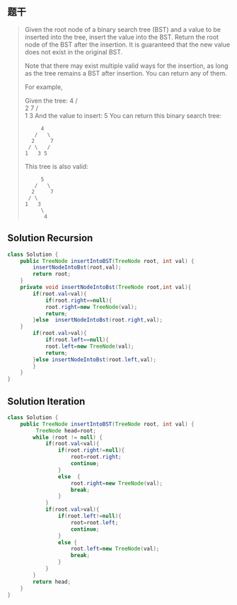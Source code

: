 ## 题干

> Given the root node of a binary search tree (BST) and a value to be inserted into the tree, insert the value into the BST. Return the root node of the BST after the insertion. It is guaranteed that the new value does not exist in the original BST.
>
> Note that there may exist multiple valid ways for the insertion, as long as the tree remains a BST after insertion. You can return any of them.
>
> For example, 
>
> Given the tree:
>         4
>        / \
>       2   7
>      / \
>     1   3
> And the value to insert: 5
> You can return this binary search tree:
>
>          4
>        /   \
>       2     7
>      / \   /
>     1   3 5
> This tree is also valid:
>
>          5
>        /   \
>       2     7
>      / \   
>     1   3
>          \
>           4
>

## Solution Recursion

```java
class Solution {
    public TreeNode insertIntoBST(TreeNode root, int val) {
        insertNodeIntoBst(root,val);
        return root;
    }
    private void insertNodeIntoBst(TreeNode root,int val){
        if(root.val<val){
            if(root.right==null){
            root.right=new TreeNode(val);
            return;
        }else  insertNodeIntoBst(root.right,val);
    }
        if(root.val>val){
            if(root.left==null){
            root.left=new TreeNode(val);
            return;
        }else insertNodeIntoBst(root.left,val);
        }
    }
}
```



## Solution Iteration

```java
class Solution {
    public TreeNode insertIntoBST(TreeNode root, int val) {
         TreeNode head=root;
        while (root != null) {
            if(root.val<val){
                if(root.right!=null){
                    root=root.right;
                    continue;
                }
                else  {
                    root.right=new TreeNode(val);
                    break;
                }
            }
            if(root.val>val){
                if(root.left!=null){
                    root=root.left;
                    continue;
                }
                else {
                    root.left=new TreeNode(val);
                    break;
                }
            }
        }
        return head;
    }
}
```

